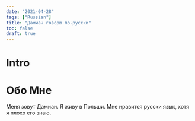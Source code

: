 ```yaml
---
date: "2021-04-28"
tags: ["Russian"]
title: "Дамиан говорю по-русски"
toc: false
draft: true
---
```


# Intro


# Обо Мне

Меня зовут Дамиан. Я живу в Польши. Мне нравится русски язык, хотя я плохо его
знаю.
